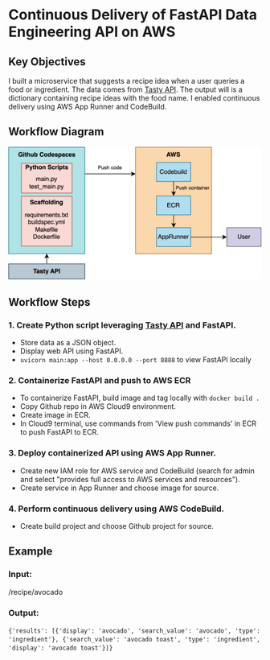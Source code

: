 # Continuous Delivery of FastAPI Data Engineering API on AWS

## Key Objectives

I built a microservice that suggests a recipe idea when a user queries a food or ingredient. The data comes from [Tasty API](https://rapidapi.com/apidojo/api/tasty/). The output will is a dictionary containing recipe ideas with the food name. I enabled continuous delivery using AWS App Runner and CodeBuild.

## Workflow Diagram
![workflow](workflow.png)

## Workflow Steps 

### 1. Create Python script leveraging [Tasty API](https://rapidapi.com/apidojo/api/tasty/) and FastAPI.
* Store data as a JSON object.
* Display web API using FastAPI. 
* `uvicorn main:app --host 0.0.0.0 --port 8888` to view FastAPI locally 

### 2. Containerize FastAPI and push to AWS ECR 
* To containerize FastAPI, build image and tag locally with `docker build .` 
* Copy Github repo in AWS Cloud9 environment.
* Create image in ECR.
* In Cloud9 terminal, use commands from 'View push commands' in ECR to push FastAPI to ECR. 
### 3. Deploy containerized API using AWS App Runner.
* Create new IAM role for AWS service and CodeBuild (search for admin and select "provides full access to AWS services and resources"). 
* Create service in App Runner and choose image for source.

### 4. Perform continuous delivery using AWS CodeBuild.
* Create build project and choose Github project for source. 

## Example 
### Input: 
/recipe/avocado

### Output: 
`{'results': [{'display': 'avocado', 'search_value': 'avocado', 'type': 'ingredient'}, {'search_value': 'avocado toast', 'type': 'ingredient', 'display': 'avocado toast'}]}`
